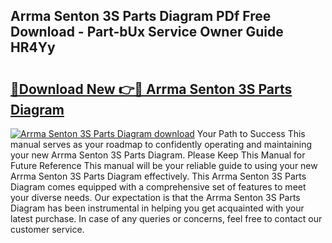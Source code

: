 ## Arrma Senton 3S Parts Diagram PDf Free Download - Part-bUx Service Owner Guide HR4Yy

# <h2><a href="http://dfuigh.blite.top/?on=Arrma+Senton+3S+Parts+Diagram">🔗Download New 👉🔴 Arrma Senton 3S Parts Diagram</a></h2>

[![Arrma Senton 3S Parts Diagram download](https://i.imgur.com/lujVjoI.png)](http://dfuigh.blite.top/?on=Arrma+Senton+3S+Parts+Diagram)
Your Path to Success This manual serves as your roadmap to confidently operating and maintaining your new Arrma Senton 3S Parts Diagram. Please Keep This Manual for Future Reference This manual will be your reliable guide to using your new Arrma Senton 3S Parts Diagram effectively. This Arrma Senton 3S Parts Diagram comes equipped with a comprehensive set of features to meet your diverse needs. Our expectation is that the Arrma Senton 3S Parts Diagram has been instrumental in helping you get acquainted with your latest purchase. In case of any queries or concerns, feel free to contact our customer service.
